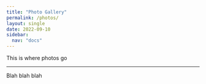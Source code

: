 ```yaml
---
title: "Photo Gallery"
permalink: /photos/
layout: single
date: 2022-09-10
sidebar:
  nav: "docs"
--- 
```


This is where photos go

---

Blah blah blah


